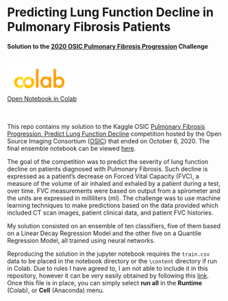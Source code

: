 <br>

# Predicting Lung Function Decline in Pulmonary Fibrosis Patients
#### Solution to the [**2020 OSIC Pulmonary Fibrosis Progression**](https://www.kaggle.com/c/osic-pulmonary-fibrosis-progression)  Challenge

<br>
<a href="https://reyvaz.github.io/CLT-LLN-Simulations/clt_lln.html" 
rel="see html report">
<img src="media/colab.png" alt="Drawing" width = "150">
<figcaption>Open Notebook in Colab</figcaption>
</a>
<br>
<br>

This repo contains my solution to the Kaggle OSIC [Pulmonary Fibrosis Progression, Predict Lung Function Decline](https://www.kaggle.com/c/osic-pulmonary-fibrosis-progression) competition hosted by the Open Source Imaging Consortium ([OSIC](https://www.osicild.org/)) that ended on October 6, 2020. The final ensemble notebook can be viewed [here](https://www.kaggle.com/reyvaz/osic-linear-decay-and-quant-reg-inference).

The goal of the competition was to predict the severity of lung function decline  on patients diagnosed with Pulmonary Fibrosis. Such decline is expressed as a patient’s decrease on Forced Vital Capacity (FVC), a measure of the volume of air inhaled and exhaled by a patient during a test, over time. FVC measurements were based on output from a spirometer and the units are expressed in milliliters (ml). The challenge was to use machine learning techniques to make predictions based on the data provided which included  CT scan images, patient clinical data, and patient FVC histories.

My solution consisted on an ensemble of ten classifiers, five of them based on a Linear Decay Regression Model and the other five on a Quantile Regression Model, all trained using neural networks.

Reproducing the solution in the jupyter notebook requires the `train.csv` data to be placed in the notebook directory or the `\content` directory if run in Colab. Due to rules I have agreed to, I am not able to include it in this repository, however it can be very easily obtained by following this [link](https://www.kaggle.com/c/osic-pulmonary-fibrosis-progression/data?select=train.csv). Once this file is in place, you can simply select **run all** in the **Runtime** (Colab), or **Cell** (Anaconda) menu.



